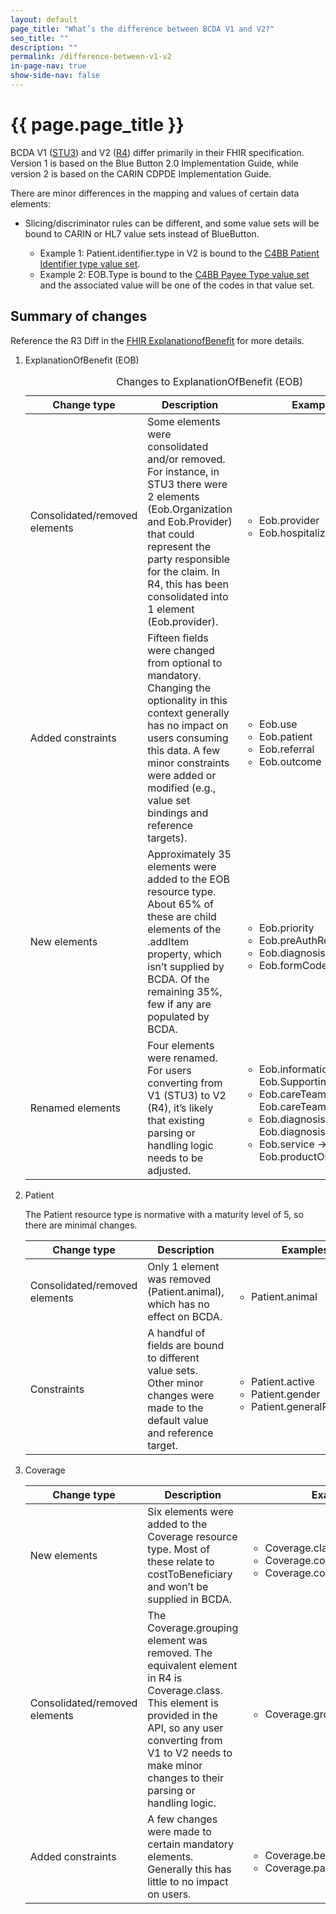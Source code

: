 ```yaml
---
layout: default
page_title: "What’s the difference between BCDA V1 and V2?"
seo_title: ""
description: ""
permalink: /difference-between-v1-v2
in-page-nav: true
show-side-nav: false
---
```


# {{ page.page_title }}

<p>
    BCDA V1 (<a href="https://hl7.org/fhir/STU3/" target="blank" rel="noopener">STU3</a>) and V2 (<a href="https://hl7.org/fhir/R4/" target="blank" rel="noopener">R4</a>) differ primarily in their FHIR specification. Version 1 is based on the Blue Button 2.0 Implementation Guide, while version 2 is based on the CARIN CDPDE Implementation Guide.
</p>
<p>There are minor differences in the mapping and values of certain data elements: 
    <ul>
        <li>Slicing/discriminator rules can be different, and some value sets will be bound to CARIN or HL7 value sets instead of BlueButton.</li>
        <ul>
            <li>Example 1: Patient.identifier.type in V2 is bound to the <a href="http://www.hl7.org/fhir/us/carin-bb/ValueSet-C4BBPatientIdentifierType.html" target="blank" rel="noopener">C4BB Patient Identifier type value set</a>.</li>
            <li>Example 2: EOB.Type is bound to the <a href="http://www.hl7.org/fhir/us/carin-bb/ValueSet-C4BBPayeeType.html" target="blank" rel="noopener">C4BB Payee Type value set</a> and the associated value will be one of the codes in that value set.</li>
        </ul>
    </ul>
</p>
<h2>Summary of changes</h2>
<p>
    Reference the R3 Diff in the <a href="http://www.hl7.org/fhir/explanationofbenefit.html#resource" target="blank" rel="noopener">FHIR ExplanationofBenefit</a> for more details.
</p>
<!-- start ol for tables -->
<ol>
    <li class="text-bold">ExplanationOfBenefit (EOB)</li>
    <!-- table 1 -->
    <table class="usa-table usa-table--borderless usa-table--stacked">
        <caption class="usa-sr-only">Changes to ExplanationOfBenefit (EOB)</caption>
        <thead>
            <tr>
                <th scope="col">Change type</th>
                <th scope="col">Description</th>
                <th scope="col">Examples</th>
            </tr>
        </thead>
        <tbody>
            <tr>
                <td>
                    Consolidated/removed elements
                </td>
                <td>
                    Some elements were consolidated and/or removed. For instance, in STU3 there were 2 elements (Eob.Organization and Eob.Provider) that could represent the party responsible for the claim. In R4, this has been consolidated into 1 element (Eob.provider).
                </td>
                 <td>
                    <ul>
                        <li>Eob.provider</li>
                        <li>Eob.hospitalization</li>
                    </ul>
                </td>
            </tr>
            <tr>
                <td>
                    Added constraints
                </td>
                <td>
                    Fifteen fields were changed from optional to mandatory. Changing the optionality in this context generally has no impact on users consuming this data. A few minor constraints were added or modified (e.g., value set bindings and reference targets).
                </td>
                 <td>
                    <ul>
                        <li>Eob.use</li>
                        <li>Eob.patient</li>
                        <li>Eob.referral</li>
                        <li>Eob.outcome</li>
                    </ul>
                </td>
            </tr>
            <tr>
                <td>
                    New elements
                </td>
                <td>
                    Approximately 35 elements were added to the EOB resource type. About 65% of these are child elements of the .addItem property, which isn’t supplied by BCDA. Of the remaining 35%, few if any are populated by BCDA.
                </td>
                 <td>
                    <ul>
                        <li>Eob.priority</li>
                        <li>Eob.preAuthRef</li>
                        <li>Eob.diagnosis.onAdmission</li>
                        <li>Eob.formCode</li>
                    </ul>
                </td>
            </tr>
            <tr>
                <td>
                    Renamed elements
                </td>
                <td>
                    Four elements were renamed. For users converting from V1 (STU3) to V2 (R4), it’s likely that existing parsing or handling logic needs to be adjusted.
                </td>
                 <td>
                    <ul>
                        <li>Eob.information → Eob.SupportingInfo</li>
                        <li>Eob.careTeamLinkId → Eob.careTeamSequence</li>
                        <li>Eob.diagnosisLinkId → Eob.diagnosisSequence</li>
                        <li>Eob.service → Eob.productOrService</li>
                    </ul>
                </td>
            </tr>
        </tbody>
    </table>
    <li>
        <p class="text-bold">Patient</p>
        <p>The Patient resource type is normative with a maturity level of 5, so there are  minimal changes.</p>
    </li>
    <!-- table 2 -->
    <table class="usa-table usa-table--borderless usa-table--stacked">
        <thead>
            <tr>
                <th scope="col">Change type</th>
                <th scope="col">Description</th>
                <th scope="col">Examples</th>
            </tr>
        </thead>
        <tbody>
            <tr>
                <td>
                    Consolidated/removed elements
                </td>
                <td>
                    Only 1 element was removed (Patient.animal), which has no effect on BCDA.                
                </td>
                 <td>
                    <ul>
                        <li>Patient.animal</li>
                    </ul>
                </td>
            </tr>
            <tr>
                <td>
                    Constraints
                </td>
                <td>
                    A handful of fields are bound to different value sets. Other minor changes were made  to the default value and reference target.
                </td>
                 <td>
                    <ul>
                        <li>Patient.active</li>
                        <li>Patient.gender</li>
                        <li>Patient.generalPractitioner</li>
                    </ul>
                </td>
            </tr>
        </tbody>
    </table>
    <li class="text-bold">Coverage</li>
    <!-- table 3 -->
    <table class="usa-table usa-table--borderless usa-table--stacked">
        <thead>
            <tr>
                <th scope="col">Change type</th>
                <th scope="col">Description</th>
                <th scope="col">Examples</th>
            </tr>
        </thead>
        <tbody>
            <tr>
                <td>
                    New elements
                </td>
                <td>
                    Six elements were added to the Coverage resource type. Most of these relate to costToBeneficiary and won’t be supplied in BCDA.                
                </td>
                 <td>
                    <ul>
                        <li>Coverage.class.name</li>
                        <li>Coverage.costToBeneficiary</li>
                        <li>Coverage.costToBeneficiary.type</li>
                    </ul>
                </td>
            </tr>
            <tr>
                <td>
                    Consolidated/removed elements
                </td>
                <td>
                    The Coverage.grouping element was removed. The equivalent element in R4 is Coverage.class. This element is provided in the API, so any user converting from V1 to V2 needs to make minor changes to their parsing or handling logic.
                </td>
                 <td>
                    <ul>
                        <li>Coverage.grouping</li>
                    </ul>
                </td>
            </tr>
            <tr>
                <td>
                    Added constraints
                </td>
                <td>
                    A few changes were made to certain mandatory elements. Generally this has little to no impact on users.
                </td>
                 <td>
                    <ul>
                        <li>Coverage.beneficiary</li>
                        <li>Coverage.payor</li>
                    </ul>
                </td>
            </tr>
        </tbody>
    </table>
</ol>